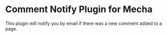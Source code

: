 Comment Notify Plugin for Mecha
===============================

This plugin will notify you by email if there was a new comment added to a page.